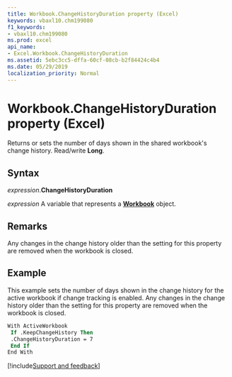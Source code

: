 ```yaml
---
title: Workbook.ChangeHistoryDuration property (Excel)
keywords: vbaxl10.chm199080
f1_keywords:
- vbaxl10.chm199080
ms.prod: excel
api_name:
- Excel.Workbook.ChangeHistoryDuration
ms.assetid: 5ebc3cc5-dffa-60cf-08cb-b2f84424c4b4
ms.date: 05/29/2019
localization_priority: Normal
---
```



# Workbook.ChangeHistoryDuration property (Excel)

Returns or sets the number of days shown in the shared workbook's change history. Read/write **Long**.


## Syntax

_expression_.**ChangeHistoryDuration**

_expression_ A variable that represents a **[Workbook](Excel.Workbook.md)** object.


## Remarks

Any changes in the change history older than the setting for this property are removed when the workbook is closed.


## Example

This example sets the number of days shown in the change history for the active workbook if change tracking is enabled. Any changes in the change history older than the setting for this property are removed when the workbook is closed.

```vb
With ActiveWorkbook 
 If .KeepChangeHistory Then 
 .ChangeHistoryDuration = 7 
 End If 
End With
```




[!include[Support and feedback](~/includes/feedback-boilerplate.md)]